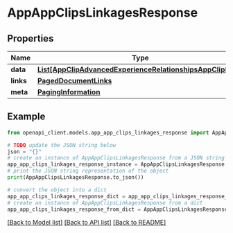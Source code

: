 # AppAppClipsLinkagesResponse


## Properties

Name | Type | Description | Notes
------------ | ------------- | ------------- | -------------
**data** | [**List[AppClipAdvancedExperienceRelationshipsAppClipData]**](AppClipAdvancedExperienceRelationshipsAppClipData.md) |  | 
**links** | [**PagedDocumentLinks**](PagedDocumentLinks.md) |  | 
**meta** | [**PagingInformation**](PagingInformation.md) |  | [optional] 

## Example

```python
from openapi_client.models.app_app_clips_linkages_response import AppAppClipsLinkagesResponse

# TODO update the JSON string below
json = "{}"
# create an instance of AppAppClipsLinkagesResponse from a JSON string
app_app_clips_linkages_response_instance = AppAppClipsLinkagesResponse.from_json(json)
# print the JSON string representation of the object
print(AppAppClipsLinkagesResponse.to_json())

# convert the object into a dict
app_app_clips_linkages_response_dict = app_app_clips_linkages_response_instance.to_dict()
# create an instance of AppAppClipsLinkagesResponse from a dict
app_app_clips_linkages_response_from_dict = AppAppClipsLinkagesResponse.from_dict(app_app_clips_linkages_response_dict)
```
[[Back to Model list]](../README.md#documentation-for-models) [[Back to API list]](../README.md#documentation-for-api-endpoints) [[Back to README]](../README.md)


